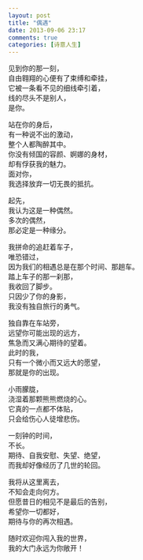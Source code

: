 ```yaml
---
layout: post
title: "偶遇"
date: 2013-09-06 23:17
comments: true
categories: [诗意人生]
---
```


见到你的那一刻，  
自由翱翔的心便有了束缚和牵挂，  
它被一条看不见的细线牵引着，  
线的尽头不是别人，  
是你。  

站在你的身后，  
有一种说不出的激动，  
整个人都陶醉其中。  
你没有倾国的容颜、婀娜的身材，  
却有俘获我的魅力。  
面对你，  
我选择放弃一切无畏的抵抗。  

<!--more-->

起先，  
我认为这是一种偶然。  
多次的偶然，  
那必定是一种缘分。  

我拼命的追赶着车子，  
唯恐错过，  
因为我们的相遇总是在那个时间、那趟车。  
踏上车子的那一刹那，  
我收回了脚步。  
只因少了你的身影，  
我没有独自旅行的勇气。  

独自靠在车站旁，  
远望你可能出现的远方，  
焦急而又满心期待的望着。  
此时的我，  
只有一个微小而又远大的愿望，  
那就是你的出现。  

小雨朦胧，  
浇湿着那颗熊熊燃烧的心。  
它真的一点都不体贴，  
只会给伤心人徒增悲伤。  

一刻钟的时间，  
不长。  
期待、自我安慰、失望、绝望，  
而我却好像经历了几世的轮回。  

我将从这里离去，  
不知会走向何方。  
但愿昔日的相见不是最后的告别，  
希望你一切都好，  
期待与你的再次相遇。  

随时欢迎你闯入我的世界，  
我的大门永远为你敞开！  
